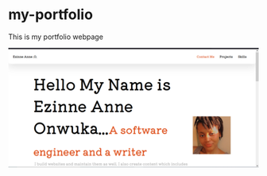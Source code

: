 # my-portfolio
This is my portfolio webpage

<img src = 'https://github.com/ezinneanne/my-portfolio/blob/master/Screenshot_2.png' alt = 'My Picture'/>

